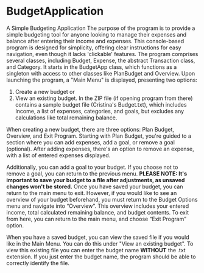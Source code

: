 # BudgetApplication
A Simple Budgeting Application
The purpose of the program is to provide a simple budgeting tool for anyone looking to manage their expenses and balance after entering their income and expenses. 
This console-based program is designed for simplicity, offering clear instructions for easy navigation, even though it lacks 'clickable' features.
The program comprises several classes, including Budget, Expense, the abstract Transaction class, and Category. It starts in the BudgetApp class, which functions as a singleton with access to other classes like PlanBudget and Overview. 
Upon launching the program, a "Main Menu" is displayed, presenting two options: 
1. Create a new budget or
2.  View an existing budget.
In the ZIP file (if opening program from there) contains a sample budget file (Cristina's Budget.txt), which includes Income, a list of expenses, categories, and goals, but excludes any calculations like total remaining balance.

When creating a new budget, there are three options: Plan Budget, Overview, and Exit Program. Starting with Plan Budget, you're guided to a section where you can add expenses, add a goal, or remove a goal (optional). After adding expenses, there's an option to remove an expense,
with a list of entered expenses displayed.

Additionally, you can add a goal to your budget. If you choose not to remove a goal, you can return to the previous menu. **PLEASE NOTE: It's important to save your budget to a file after adjustments, as unsaved changes won't be stored.** 
Once you have saved your budget, you can return to the main menu to exit. However, if you would like to see an overview of your budget beforehand, you must return to the Budget Options menu and navigate into “Overview”.
This overview includes your entered income, total calculated remaining balance, and budget contents. To exit from here, you can return to the main menu, and choose “Exit Program” option. 

When you have a saved budget, you can view the saved file if you would like in the Main Menu. You can do this under "View an existing budget". To view this existing file you can enter the budget name **WITHOUT** the .txt extension. 
If you just enter the budget name, the program should be able to correctly identify the file. 
